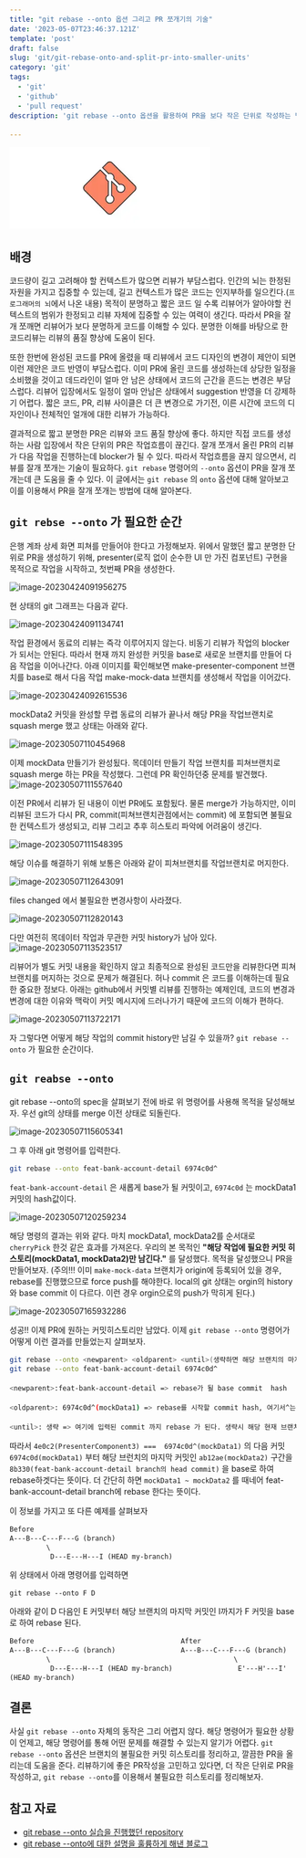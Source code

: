 ```yaml
---
title: "git rebase --onto 옵션 그리고 PR 쪼개기의 기술"
date: '2023-05-07T23:46:37.121Z'
template: 'post'
draft: false
slug: 'git/git-rebase-onto-and-split-pr-into-smaller-units'
category: 'git'
tags:
  - 'git'
  - 'github'
  - 'pull request'
description: 'git rebase --onto 옵션을 활용하여 PR을 보다 작은 단위로 작성하는 법에 대해 설명한다.'

---
```


![git](../../../static/git.webp)

## 배경

코드량이 길고 고려해야 할 컨텍스트가 많으면 리뷰가 부담스럽다. 인간의 뇌는 한정된 자원을 가지고 집중할 수 있는데, 길고 컨텍스트가 많은 코드는 인지부하를 일으킨다.(`프로그래머의 뇌`에서 나온 내용) 목적이 분명하고 짧은 코드 일 수록 리뷰어가 알아야할 컨텍스트의 범위가 한정되고 리뷰 자체에 집중할 수 있는 여력이 생긴다. 따라서 PR을 잘개 쪼깨면 리뷰어가 보다 분명하게 코드를 이해할 수 있다. 분명한 이해를 바탕으로 한 코드리뷰는 리뷰의 품질 향상에 도움이 된다.

또한 한번에 완성된 코드를 PR에 올렸을 때 리뷰에서 코드 디자인의 변경이 제안이 되면 이런 제안은 코드 반영이 부담스럽다. 이미 PR에 올린 코드를 생성하는데 상당한 일정을 소비했을 것이고 데드라인이 얼마 안 남은 상태에서 코드의 근간을 흔드는 변경은 부담스럽다. 리뷰어 입장에서도 일정이 얼마 안남은 상태에서 suggestion 반영을 더 강제하기 어렵다. 짧은 코드, PR, 리뷰 사이클은 더 큰 변경으로 가기전, 이른 시간에 코드의 디자인이나 전체적인 얼개에 대한 리뷰가 가능하다.

결과적으로 짧고 분명한 PR은 리뷰와 코드 품질 향상에 좋다. 하지만 직접 코드를 생성하는 사람 입장에서 작은 단위의 PR은 작업흐름이 끊긴다. 잘개 쪼개서 올린 PR의 리뷰가 다음 작업을 진행하는데  blocker가 될 수 있다. 따라서 작업흐름을 끊지 않으면서, 리뷰를 잘개 쪼개는 기술이 필요하다. `git rebase`  명령어의 `--onto` 옵션이 PR을 잘개 쪼개는데 큰 도움을 줄 수 있다. 이 글에서는 `git rebase` 의 `onto`  옵션에 대해 알아보고 이를 이용해서 PR을 잘개 쪼개는 방법에 대해 알아본다.

## `git rebse --onto`  가 필요한 순간

은행 계좌 상세 화면 피쳐를 만들어야 한다고 가정해보자. 위에서 말했던 짧고 분명한 단위로 PR을 생성하기 위해, presenter(로직 없이 순수한 UI 만 가진 컴포넌트) 구현을 목적으로 작업을 시작하고, 첫번째 PR을 생성한다.

![image-20230424091956275](https://i.imgur.com/OcgW8Cz.png)

현 상태의 git 그래프는 다음과 같다.

![image-20230424091134741](https://i.imgur.com/HgLC7yT.png)

작업 환경에서 동료의 리뷰는 즉각 이루어지지 않는다. 비동기 리뷰가 작업의 blocker 가 되서는 안된다. 따라서 현재 까지 완성한 커밋을 base로 새로운 브랜치를 만들어 다음 작업을 이어나간다. 아래 이미지를 확인해보면 make-presenter-component 브랜치를 base로 해서 다음 작업 make-mock-data 브랜치를 생성해서 작업을 이어갔다.

![image-20230424092615536](https://i.imgur.com/PobNT3c.png)

mockData2 커밋을 완성할 무렵 동료의 리뷰가 끝나서 해당 PR을 작업브랜치로 squash merge 했고 상태는 아래와 같다.

![image-20230507110454968](https://i.imgur.com/lihbEWF.png)

이제 mockData 만들기가 완성됬다. 목데이터 만들기 작업 브랜치를 피쳐브랜치로 squash merge 하는 PR을 작성했다. 그런데 PR 확인하던중 문제를 발견했다.![image-20230507111557640](https://i.imgur.com/rins6B9.png)

이전 PR에서 리뷰가 된 내용이 이번 PR에도 포함됬다. 물론 merge가 가능하지만, 이미 리뷰된 코드가 다시 PR, commit(피쳐브랜치관점에서는 commit) 에 포함되면 불필요한 컨텍스트가 생성되고, 리뷰 그리고 추후 히스토리 파악에 어려움이 생긴다.

![image-20230507111548395](https://i.imgur.com/1XnMK6n.png)

해당 이슈를 해결하기 위해 보통은 아래와 같이 피쳐브랜치를 작업브랜치로 머지한다.

![image-20230507112643091](https://i.imgur.com/7Wgfq5b.png)

files changed 에서 불필요한 변경사항이 사라졌다.

![image-20230507112820143](https://i.imgur.com/AIFf5TA.png)

다만 여전히 목데이터 작업과 무관한 커밋 history가 남아 있다.
![image-20230507113523517](https://i.imgur.com/qettv7V.png)

 리뷰어가 별도 커밋 내용을 확인하지 않고 최종적으로 완성된 코드만을 리뷰한다면 피쳐브랜치를 머지하는 것으로 문제가 해결된다. 허나 commit 은 코드를 이해하는데 필요한 중요한 정보다.  아래는 github에서 커밋별 리뷰를 진행하는 예제인데,  코드의 변경과 변경에 대한 이유와 맥락이 커밋 메시지에 드러나가기 때문에 코드의 이해가 편하다.

![image-20230507113722171](https://i.imgur.com/pM0PVbc.png)

자 그렇다면 어떻게 해당 작업의 commit history만 남길 수 있을까?  `git rebase --onto` 가 필요한 순간이다.

## `git reabse --onto`

git rebase --onto의 spec을 살펴보기 전에 바로 위 명령어를 사용해 목적을 달성해보자. 우선 git의 상태를 merge 이전 상태로 되돌린다.

![image-20230507115605341](https://i.imgur.com/ZHr6iRX.png)

그 후 아래 git 명령어를 입력한다.

```bash
git rebase --onto feat-bank-account-detail 6974c0d^
```

`feat-bank-account-detail` 은 새롭게 base가 될 커밋이고, `6974c0d` 는 mockData1 커밋의 hash값이다.

![image-20230507120259234](https://i.imgur.com/LI8219m.png)

해당 명령의 결과는 위와 같다. 마치 mockData1, mockData2를 순서대로 `cherryPick` 한것 같은 효과를 가져온다. 우리의 본 목적인 **"해당 작업에 필요한 커밋 히스토리(mockData1, mockData2)만 남긴다."** 를 달성했다. 목적을 달성했으니 PR을 만들어보자. (주의!!! 이미 `make-mock-data` 브랜치가 origin에 등록되어 있을 경우, rebase를 진행했으므로 force push를 해야한다. local의 git 상태는 orgin의 history와 base commit 이 다르다. 이런 경우 orgin으로의 push가 막히게 된다.)

![image-20230507165932286](https://i.imgur.com/lMFJa8t.png)

성공!! 이제 PR에 원하는 커밋히스토리만 남았다. 이제 `git rebase --onto` 명령어가 어떻게 이런 결과를 만들었는지 살펴보자.

```bash
git rebase --onto <newparent> <oldparent> <until>(생략하면 해당 브랜치의 마지막 커밋이 기본값으로 입력됨)
git rebase --onto feat-bank-account-detail 6974c0d^

<newparent>:feat-bank-account-detail => rebase가 될 base commit  hash

<oldparent>: 6974c0d^(mockData1) => rebase를 시작할 commit hash, 여기서^는 parent 라는 의미로 mockData1 의 parent인 4e0c2(PresenterComponent3) 를 의미한다.

<until>: 생략 => 여기에 입력된 commit 까지 rebase 가 된다. 생략시 해당 현재 브랜치의 마지막 commit이 기본값이 된다.
```

따라서 `4e0c2(PresenterComponent3) ===  6974c0d^(mockData1)`  의 다음 커밋 `6974c0d(mockData1)` 부터  해당 브런치의 마지막 커밋인 `ab12ae(mockData2)` 구간을  `8b330(feat-bank-account-detail branch의 head commit)` 을 base로 하여 rebase하겟다는 뜻이다.  더 간단히 하면 `mockData1 ~ mockData2` 를 때네어  feat-bank-account-detail branch에 rebase 한다는 뜻이다.

이 정보를 가지고 또 다른 예제를 살펴보자

```
Before
A---B---C---F---G (branch)
         \
          D---E---H---I (HEAD my-branch)
```

위 상태에서 아래 명령어를 입력하면

```
git rebase --onto F D
```

아래와 같이 D 다음인 E 커밋부터 해당 브랜치의 마지막 커밋인 I까지가 F 커밋을 base로 하여 rebase 된다.

```
Before                                    After
A---B---C---F---G (branch)                A---B---C---F---G (branch)
         \                                             \
          D---E---H---I (HEAD my-branch)                E'---H'---I' (HEAD my-branch)
```

## 결론

사실 `git rebase --onto` 자체의 동작은 그리 어렵지 않다. 해당 명령어가 필요한 상황이 언제고, 해당 명령어를 통해 어떤 문제를 해결할 수 있는지 알기가 어렵다. `git rebase --onto` 옵션은 브랜치의 불필요한 커밋 히스토리를 정리하고, 깔끔한 PR을 올리는데 도움을 준다. 리뷰하기에 좋은 PR작성을 고민하고 있다면, 더 작은 단위로 PR을 작성하고, `git rebase --onto`를 이용해서 불필요한 히스토리를 정리해보자.



## 참고 자료

- [git rebase --onto 실습을 진행했던 repository](https://github.com/p-iknow/git-rebase-onto)
- [git rebase --onto에 대한 설명을 훌륭하게 해낸 블로그](https://womanonrails.com/git-rebase-onto)
